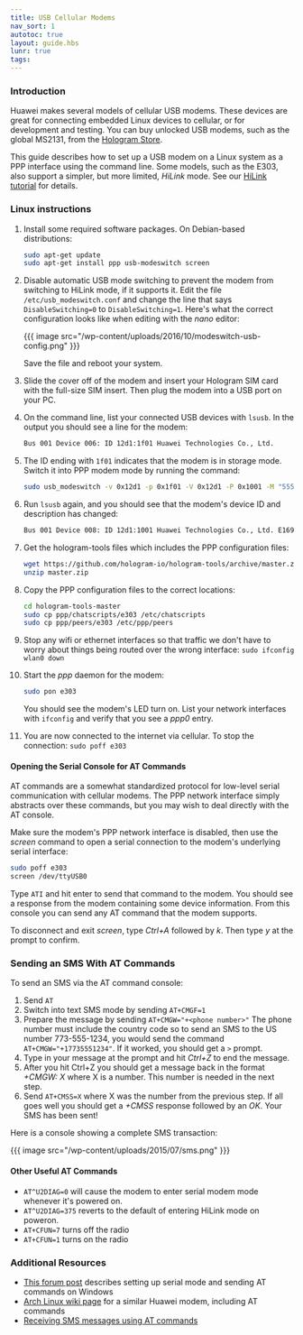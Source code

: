 ```yaml
---
title: USB Cellular Modems
nav_sort: 1
autotoc: true
layout: guide.hbs
lunr: true
tags:
---
```


### Introduction

Huawei makes several models of cellular USB modems. These devices are great for
connecting embedded Linux devices to cellular, or for development and testing.
You can buy unlocked USB modems, such as the global MS2131, from the
[Hologram Store](/store).

This guide describes how to set up a USB modem on a Linux system as a PPP
interface using the
command line. Some models, such as the E303, also support a simpler, but more
limited, *HiLink* mode. See our [HiLink tutorial](/docs/tutorials/e303-hilink/)
for details.

### Linux instructions

1. Install some required software packages. On Debian-based distributions:
   ```bash
   sudo apt-get update
   sudo apt-get install ppp usb-modeswitch screen
   ```
2. Disable automatic USB mode switching to prevent the modem from switching to
   HiLink mode, if it supports it.
   Edit the file `/etc/usb_modeswitch.conf` and change the
   line that says `DisableSwitching=0` to `DisableSwitching=1`. Here's
   what the correct configuration looks like when editing with the *nano*
   editor:

   {{{ image src="/wp-content/uploads/2016/10/modeswitch-usb-config.png" }}}

   Save the file and reboot your system.
3. Slide the cover off of the modem and insert your Hologram SIM card 
   with the full-size SIM insert. Then plug the modem into a USB port on your PC.
4. On the command line, list your connected USB devices with `lsusb`. In the 
   output you should see a line for the modem:
   ```bash
   Bus 001 Device 006: ID 12d1:1f01 Huawei Technologies Co., Ltd.
   ```
5. The ID ending with `1f01` indicates that the modem is in storage mode. Switch it into PPP
   modem mode by running the command:
   ```bash
   sudo usb_modeswitch -v 0x12d1 -p 0x1f01 -V 0x12d1 -P 0x1001 -M "55534243000000000000000000000611060000000000000000000000000000"
   ```
6. Run `lsusb` again, and you should see that the modem's device ID and
   description has changed:
   ```bash
   Bus 001 Device 008: ID 12d1:1001 Huawei Technologies Co., Ltd. E169/E620/E800 HSDPA Modem
   ```
7. Get the hologram-tools files which includes the PPP configuration
   files:
   ```bash
   wget https://github.com/hologram-io/hologram-tools/archive/master.zip
   unzip master.zip
   ```
8. Copy the PPP configuration files to the correct locations:
   ```bash
   cd hologram-tools-master
   sudo cp ppp/chatscripts/e303 /etc/chatscripts
   sudo cp ppp/peers/e303 /etc/ppp/peers
   ```
9.  Stop any wifi or ethernet interfaces so that traffic we don't have to worry about things being routed
    over the wrong interface: `sudo ifconfig wlan0 down`
10. Start the *ppp* daemon for the modem:
    ```bash
    sudo pon e303
    ```
    You should see the modem's LED turn on. List your network interfaces with
    `ifconfig` and verify that you see a *ppp0* entry.
11. You are now connected to the internet via cellular. To stop the
    connection: `sudo poff e303`

#### Opening the Serial Console for AT Commands

AT commands are a somewhat standardized protocol for low-level serial communication 
with cellular modems. The PPP network interface simply abstracts over these
commands, but you may wish to deal directly with the AT console.

Make sure the modem's PPP network interface is disabled, then
use the *screen* command to open a serial connection to
the modem's underlying serial interface:

```bash
sudo poff e303
screen /dev/ttyUSB0
```
Type `ATI` and hit enter to send that command to the modem. You should see a 
response from the modem containing some device information. From this console
you can send any AT command that the modem supports. 

To disconnect and exit *screen*, type *Ctrl+A* followed by *k*. Then type *y* 
at the prompt to confirm.


### Sending an SMS With AT Commands

To send an SMS via the AT command console:

1. Send `AT`
2. Switch into text SMS mode by sending `AT+CMGF=1`
3. Prepare the message by sending `AT+CMGW="+<phone number>"` The phone number 
   must include the country code so to send an SMS to the US number 773-555-1234,
   you would send the command `AT+CMGW="+17735551234"`. If it worked, you 
   should get a `>` prompt.
4. Type in your message at the prompt and hit *Ctrl+Z* to end the message.
5. After you hit Ctrl+Z you should get a message back in the format *+CMGW: X* 
   where X is a number. This number is needed in the next step.
6. Send `AT+CMSS=X` where X was the number from the previous step.
   If all goes well you should get a *+CMSS* response followed by an *OK*. 
   Your SMS has been sent!

Here is a console showing a complete SMS transaction:

{{{ image src="/wp-content/uploads/2015/07/sms.png" }}}

#### Other Useful AT Commands

* `AT^U2DIAG=0` will cause the modem to enter serial modem mode whenever it's
  powered on.
* `AT^U2DIAG=375` reverts to the default of entering HiLink mode on poweron.
* `AT+CFUN=7` turns off the radio
* `AT+CFUN=1` turns on the radio

### Additional Resources

* [This forum
  post](http://mybroadband.co.za/vb/showthread.php/507680-Huawei-HiLink-modems-%28E303-E3131-etc-%29?p=10250878&viewfull=1#post10250878)
  describes setting up serial mode and sending AT commands on Windows
* [Arch Linux wiki
  page](https://wiki.archlinux.org/index.php/Huawei_E1550_3G_modem) for a 
  similar Huawei modem, including AT commands
* [Receiving SMS messages using AT
  commands](http://www.smssolutions.net/tutorials/gsm/receivesmsat/)

